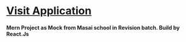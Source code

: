 <h1><a href="https://csb-xjdr5v.vercel.app/" target="_blank">Visit Application</a></h1>
<h4>Mern Project as Mock from Masai school in Revision batch. Build by React.Js</h4>
